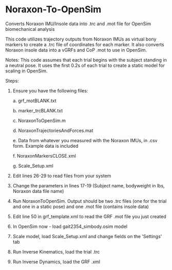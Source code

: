 # Noraxon-To-OpenSim
Converts Noraxon IMU/Insole data into .trc and .mot file for OpenSim biomechanical analysis

This code utilizes trajectory outputs from Noraxon IMUs as virtual bony markers to create a .trc file of coordinates for each marker. It also converts Noraxon insole data into a vGRFs and CoP .mot to use in OpenSim.

Notes: This code assumes that each trial begins with the subject standing in a neutral pose. It uses the first 0.2s of each trial to create a static model for scaling in OpenSim.

Steps:
1. Ensure you have the following files:
   
   a. grf_motBLANK.txt

   b. marker_trcBLANK.txt
   
   c. NoraxonToOpenSim.m
   
   d. NoraxonTrajectoriesAndForces.mat
   
   e. Data from whatever you measured with the Noraxon IMUs, in .csv form. Example data is included
   
   f. NoraxonMarkersCLOSE.xml
   
   g. Scale_Setup.xml
   
3. Edit lines 26-29 to read files from your system 
4. Change the parameters in lines 17-19 (Subject name, bodyweight in lbs, Noraxon data file name)
5. Run NoraxonToOpenSim. Output should be two .trc files (one for the trial and one in a static pose) and one .mot file (contains insole data)
6. Edit line 50 in grf_template.xml to read the GRF .mot file you just created
7. In OpenSim now - load gait2354_simbody.osim model
8. Scale model, load Scale_Setup.xml and change fields on the 'Settings' tab
9. Run Inverse Kinematics, load the trial .trc
10. Run Inverse Dynamics, load the GRF .xml
